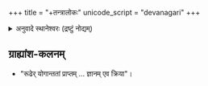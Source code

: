 +++
title = "+तन्त्रालोकः"
unicode_script = "devanagari"
+++

<details><summary>अनुवादे स्थानेश्वरः (द्रष्टुं नोद्यम्)</summary>

Paramahamsa does not even break long samasa words from sanskrit, e.g., vimalakalāśrayā jo abhinavagupt ki mahājananī hai aur bharitatanupañcamukhaguptruci jo unke janak hai, un dono ke yaamala 

Radheshyama is bearable - but I have not read it that close
</details>


## ग्राह्यांश-कलनम्
- "रूढेर् योगान्ततां प्राप्तम् … ज्ञानम् एव क्रिया"। 